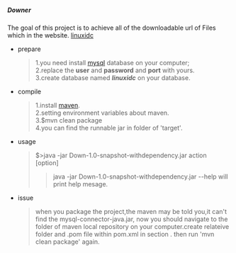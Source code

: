 ##### Downer
The goal of this project is to achieve all of the downloadable url of Files which in the website. 
 [linuxidc](http://linux.linuxidc.com "linuxidc")
* prepare
   >1.you need install [mysql](http://mysql.org","mysql") database on your computer;  
   >2.replace the **user** and **password** and **port** with yours.  
   >3.create database named ***linuxidc*** on your database.
   
   
* compile
   >1.install [maven](http://maven.org,"mavne").  
   >2.setting environment variables about maven.   
   >3.$mvn clean package  
   >4.you can find the runnable jar in folder of 'target'.
* usage
    >$>java -jar Down-1.0-snapshot-withdependency.jar action [option]
    >> java -jar Down-1.0-snapshot-withdependency.jar --help will print help mesage.
    
    
    
* issue
   > when you package the project,the maven may be told you,it can't find the mysql-connector-java.jar,
   now you should navigate to the folder of maven local repository on your computer.create relateive folder
   and .pom file within pom.xml in section <dependency>. then run 'mvn clean package' again.
   
